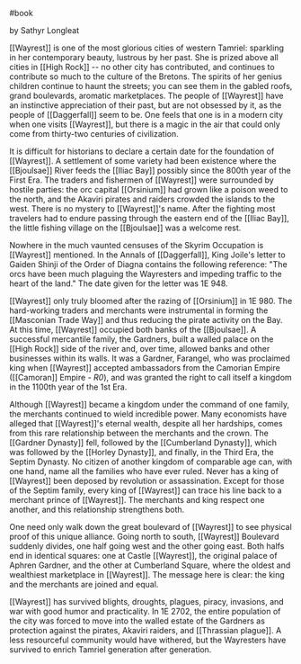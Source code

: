 #book 

by Sathyr Longleat

[[Wayrest]] is one of the most glorious cities of western Tamriel: sparkling in her contemporary beauty, lustrous by her past. She is prized above all cities in [[High Rock]] -- no other city has contributed, and continues to contribute so much to the culture of the Bretons. The spirits of her genius children continue to haunt the streets; you can see them in the gabled roofs, grand boulevards, aromatic marketplaces. The people of [[Wayrest]] have an instinctive appreciation of their past, but are not obsessed by it, as the people of [[Daggerfall]] seem to be. One feels that one is in a modern city when one visits [[Wayrest]], but there is a magic in the air that could only come from thirty-two centuries of civilization.

It is difficult for historians to declare a certain date for the foundation of [[Wayrest]]. A settlement of some variety had been existence where the [[Bjoulsae]] River feeds the [[Iliac Bay]] possibly since the 800th year of the First Era. The traders and fishermen of [[Wayrest]] were surrounded by hostile parties: the orc capital [[Orsinium]] had grown like a poison weed to the north, and the Akaviri pirates and raiders crowded the islands to the west. There is no mystery to [[Wayrest]]'s name. After the fighting most travelers had to endure passing through the eastern end of the [[Iliac Bay]], the little fishing village on the [[Bjoulsae]] was a welcome rest.

Nowhere in the much vaunted censuses of the Skyrim Occupation is [[Wayrest]] mentioned. In the Annals of [[Daggerfall]], King Joile's letter to Gaiden Shinji of the Order of Diagna contains the following reference: "The orcs have been much plaguing the Wayresters and impeding traffic to the heart of the land." The date given for the letter was 1E 948.

[[Wayrest]] only truly bloomed after the razing of [[Orsinium]] in 1E 980. The hard-working traders and merchants were instrumental in forming the [[Masconian Trade Way]] and thus reducing the pirate activity on the Bay. At this time, [[Wayrest]] occupied both banks of the [[Bjoulsae]]. A successful mercantile family, the Gardners, built a walled palace on the [[High Rock]] side of the river and, over time, allowed banks and other businesses within its walls. It was a Gardner, Farangel, who was proclaimed king when [[Wayrest]] accepted ambassadors from the Camorian Empire ([[Camoran]] Empire *- R0*), and was granted the right to call itself a kingdom in the 1100th year of the 1st Era.

Although [[Wayrest]] became a kingdom under the command of one family, the merchants continued to wield incredible power. Many economists have alleged that [[Wayrest]]'s eternal wealth, despite all her hardships, comes from this rare relationship between the merchants and the crown. The [[Gardner Dynasty]] fell, followed by the [[Cumberland Dynasty]], which was followed by the [[Horley Dynasty]], and finally, in the Third Era, the Septim Dynasty. No citizen of another kingdom of comparable age can, with one hand, name all the families who have ever ruled. Never has a king of [[Wayrest]] been deposed by revolution or assassination. Except for those of the Septim family, every king of [[Wayrest]] can trace his line back to a merchant prince of [[Wayrest]]. The merchants and king respect one another, and this relationship strengthens both.

One need only walk down the great boulevard of [[Wayrest]] to see physical proof of this unique alliance. Going north to south, [[Wayrest]] Boulevard suddenly divides, one half going west and the other going east. Both halfs end in identical squares: one at Castle [[Wayrest]], the original palace of Aphren Gardner, and the other at Cumberland Square, where the oldest and wealthiest marketplace in [[Wayrest]]. The message here is clear: the king and the merchants are joined and equal.

[[Wayrest]] has survived blights, droughts, plagues, piracy, invasions, and war with good humor and practicality. In 1E 2702, the entire population of the city was forced to move into the walled estate of the Gardners as protection against the pirates, Akaviri raiders, and [[Thrassian plague]]. A less resourceful community would have withered, but the Wayresters have survived to enrich Tamriel generation after generation.